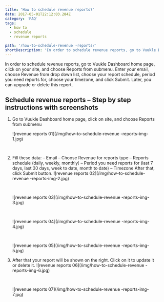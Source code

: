 ```yaml
---
title: 'How to schedule revenue reports?'
date: 2017-05-01T22:12:03.284Z
category: 'FAQ'
tags:
  - how to
  - schedule
  - revenue reports

path: '/how-to-schedule-revenue -reports/'
shortDescription: 'In order to schedule revenue reports, go to Vuukle Dashboard home page, click on your site, and choose Reports from submenu.'
---
```


In order to schedule revenue reports, go to Vuukle Dashboard home page, click on your site, and choose Reports from submenu. Enter your email, choose Revenue from drop down list, choose your report schedule, period you need reports for, choose your timezone, and click Submit. Later, you can upgrade or delete this report.

## Schedule revenue reports – Step by step instructions with screenshots

1. Go to Vuukle Dashboard home page, click on site, and choose Reports from submenu

   ![revenue reports 01](/img/how-to-schedule-revenue -reports-img-1.jpg)

   ​

2. Fill these data:
   – Email
   – Choose Revenue for reports type
   – Reports schedule (daily, weekly, monthly)
   – Period you need reports for (last 7 days, last 30 days, week to date, month to date)
   – Timezone
   After that, click Submit button.
   ![revenue reports 02](/img/how-to-schedule-revenue -reports-img-2.jpg)

   ​

   ![revenue reports 03](/img/how-to-schedule-revenue -reports-img-3.jpg)

   ​

   ![revenue reports 04](/img/how-to-schedule-revenue -reports-img-4.jpg)

   ​

   ![revenue reports 05](/img/how-to-schedule-revenue -reports-img-5.jpg)

3. After that your report will be shown on the right. Click on it to update it or delete it.
   ![revenue reports 06](/img/how-to-schedule-revenue -reports-img-6.jpg)

   ​

   ![revenue reports 07](/img/how-to-schedule-revenue -reports-img-7.jpg)
